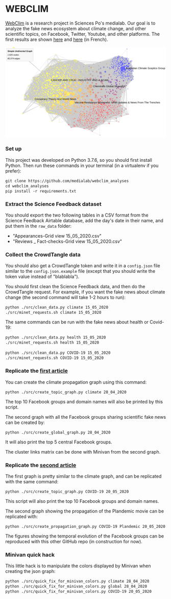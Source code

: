 # WEBCLIM

[WebClim](https://medialab.sciencespo.fr/activites/webclim/) is a research project in Sciences Po's medialab. Our goal is to analyze the fake news ecosystem about climate change, and other scientific topics, on Facebook, Twitter, Youtube, and other platforms. The first results are shown [here](https://medialab.sciencespo.fr/actu/une-cartographie-facebook-des-infox-scientifiques-sur-le-climat/) and [here](https://medialab.sciencespo.fr/actu/les-infox-sur-le-covid-sous-surveillance/) (in French).

<img src="screenshot_graph.png"/>

### Set up

This project was developed on Python 3.7.6, so you should first install Python. 
Then run these commands in your terminal (in a virtualenv if you prefer):

```
git clone https://github.com/medialab/webclim_analyses
cd webclim_analyses
pip install -r requirements.txt
```

### Extract the Science Feedback dataset

You should export the two following tables in a CSV format from the Science Feedback Airtable database, add the day's date in their name, and put them in the `raw_data` folder:
* "Appearances-Grid view 15_05_2020.csv"
* "Reviews _ Fact-checks-Grid view 15_05_2020.csv"

### Collect the CrowdTangle data

You should also get a CrowdTangle token and write it in a `config.json` file similar to the `config.json.example` file 
(except that you should write the token value instead of "blablabla").

You should first clean the Science Feedback data, and then do the CrowdTangle request. For example, if you want the fake news about climate change (the second command will take 1-2 hours to run):
```
python ./src/clean_data.py climate 15_05_2020
./src/minet_requests.sh climate 15_05_2020
```

The same commands can be run with the fake news about health or Covid-19:
```
python ./src/clean_data.py health 15_05_2020
./src/minet_requests.sh health 15_05_2020

python ./src/clean_data.py COVID-19 15_05_2020
./src/minet_requests.sh COVID-19 15_05_2020
```

### Replicate the [first article](https://medialab.sciencespo.fr/actu/une-cartographie-facebook-des-infox-scientifiques-sur-le-climat/)

You can create the climate propagation graph using this command:
```
python ./src/create_topic_graph.py climate 28_04_2020
```
The top 10 Facebook groups and domain names will also be printed by this script.

The second graph with all the Facebook groups sharing scientific fake news can be created by:
```
python ./src/create_global_graph.py 28_04_2020
```
It will also print the top 5 central Facebook groups.

The cluster links matrix can be done with Minivan from the second graph.


### Replicate the [second article](https://medialab.sciencespo.fr/actu/les-infox-sur-le-covid-sous-surveillance/)

The first graph is pretty similar to the climate graph, and can be replicated with the same command:
```
python ./src/create_topic_graph.py COVID-19 20_05_2020
```
This script will also print the top 10 Facebook groups and domain names.

The second graph showing the propagation of the Plandemic movie can be replicated with:
```
python ./src/create_propagation_graph.py COVID-19 Plandemic 20_05_2020
```

The figures showing the temporal evolution of the Facebook groups can be reproduced with this other GitHub repo (in construction for now).

### Minivan quick hack
This little hack is to manipulate the colors displayed by Minivan when creating the json graph:
```
python ./src/quick_fix_for_minivan_colors.py climate 28_04_2020
python ./src/quick_fix_for_minivan_colors.py global 28_04_2020
python ./src/quick_fix_for_minivan_colors.py COVID-19 20_05_2020

```

